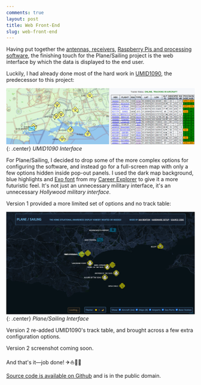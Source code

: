 ```yaml
---
comments: true
layout: post
title: Web Front-End
slug: web-front-end
---
```


Having put together the [antennas, receivers](./antenna-and-receiver/), [Raspberry Pis and processing software](./raspberry-pis-and-processing-software/), the finishing touch for the Plane/Sailing project is the web interface by which the data is displayed to the end user.

Luckily, I had already done most of the hard work in [UMID1090](https://github.com/ianrenton/umid1090), the predecessor to this project:

![UMID1090 Interface](/hardware/planesailing/umid1090.png){: .center}
*UMID1090 Interface*

For Plane/Sailing, I decided to drop some of the more complex options for configuring the software, and instead go for a full-screen map with only a few options hidden inside pop-out panels. I used the dark map background, blue highlights and [Exo font](https://fonts.google.com/specimen/Exo) from my [Career Explorer](https://careerexplorer.ianrenton.com/) to give it a more futuristic feel. It's not just an unnecessary military interface, it's an unnecessary *Hollywood military interface*.

Version 1 provided a more limited set of options and no track table:

![Plane/Sailing Interface](/hardware/planesailing/ui.png){: .center}
*Plane/Sailing Interface*

Version 2 re-added UMID1090's track table, and brought across a few extra configuration options.

<div class="notes"><p>Version 2 screenshot coming soon.</p></div>

And that's it&mdash;job done! ✈⛵🎉🍺

[Source code is available on Github](https://github.com/ianrenton/planesailing) and is in the public domain.